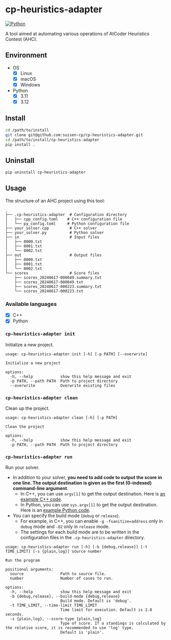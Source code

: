 # cp-heuristics-adapter

[![Python](https://github.com/suisen-cp/cp-heuristics-adapter/actions/workflows/CI.yml/badge.svg)](https://github.com/suisen-cp/cp-heuristics-adapter/actions/workflows/CI.yml)

A tool aimed at automating various operations of AtCoder Heuristics Contest (AHC).

## Environment

- OS
  - [x] Linux
  - [x] macOS
  - [x] Windows
- Python
  - [x] 3.11
  - [x] 3.12

## Install

```bash
cd /path/to/install
git clone git@github.com:suisen-cp/cp-heuristics-adapter.git
cd /path/to/install/cp-heuristics-adapter
pip install .
```

## Uninstall

```bash
pip uninstall cp-heuristics-adapter
```

## Usage

The structure of an AHC project using this tool:

```text
.
├── .cp-heuristics-adapter  # Configuration directory
│   ├── cpp_config.toml    # C++ configuration file
│   └── py_config.toml     # Python configuration file
├── your_solver.cpp         # C++ solver
├── your_solver.py          # Python solver
├── in                      # Input files
│   ├── 0000.txt
│   ├── 0001.txt
│   └── 0002.txt
├── out                     # Output files
│   ├── 0000.txt
│   ├── 0001.txt
│   └── 0002.txt
└── scores                  # Score files
    ├── scores_20240617-000049.summary.txt
    ├── scores_20240617-000049.txt
    ├── scores_20240617-000223.summary.txt
    └── scores_20240617-000223.txt
```

### Available languages

- [x] C++
- [x] Python

### `cp-heuristics-adapter init`

Initialize a new project.

```text
usage: cp-heuristics-adapter init [-h] [-p PATH] [--overwrite]

Initialize a new project

options:
  -h, --help            show this help message and exit
  -p PATH, --path PATH  Path to project directory
  --overwrite           Overwrite existing files
```

### `cp-heuristics-adapter clean`

Clean up the project.

```text
usage: cp-heuristics-adapter clean [-h] [-p PATH]

Clean the project

options:
  -h, --help            show this help message and exit
  -p PATH, --path PATH  Path to project directory
```

### `cp-heuristics-adapter run`

Run your solver.

- In addition to your solver, **you need to add code to output the score in one line. The output destination is given as the first (0-indexed) command-line argument**.
  - In C++, you can use `argv[1]` to get the output destination. Here is [an example C++ code](templates/example_solver.cpp).
  - In Python, you can use `sys.argv[1]` to get the output destination. Here is an [example Python code](templates/example_solver.py).
- You can specify the build mode (`debug` or `release`).
  - For example, in C++, you can enable `-g -fsanitize=address` only in `debug` mode and `-O2` only in `release` mode.
  - The settings for each build mode are to be written in the configuration files in the `.cp-heuristics-adapter` directory.

```text
usage: cp-heuristics-adapter run [-h] [-b {debug,release}] [-t TIME_LIMIT] [-s {plain,log}] source number

Run the program

positional arguments:
  source                Path to source file.
  number                Number of cases to run.

options:
  -h, --help            show this help message and exit
  -b {debug,release}, --build-mode {debug,release}
                        Build mode. Default is 'debug'.
  -t TIME_LIMIT, --time-limit TIME_LIMIT
                        Time limit for execution. Default is 2.0 seconds.
  -s {plain,log}, --score-type {plain,log}
                        Type of score. If a standings is calculated by the relative score, it is recommended to use 'log' type.
                        Default is 'plain'.
```
